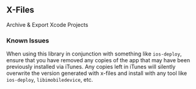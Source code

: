 X-Files
-------
Archive & Export Xcode Projects

### Known Issues
When using this library in conjunction with something like `ios-deploy`, ensure that you have removed any copies of the app that may have been previously installed via iTunes. Any copies left in iTunes will silently overwrite the version generated with x-files and install with any tool like `ios-deploy`, `libimobiledevice`, etc.

